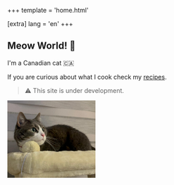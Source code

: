 +++
template = 'home.html'

[extra]
lang = 'en'
+++

## Meow World! 🐾

<div class="home-container">

  <div class="home-content">

I'm a Canadian cat 🇨🇦

If you are curious about what I cook check my [recipes](./recipes).

> ⚠️ This site is under development. 

  </div>

  <div class="home-image">
    <img src="img/midnight.png" alt="Me" width="200" class="img-fluid" />
  </div>

</div>
